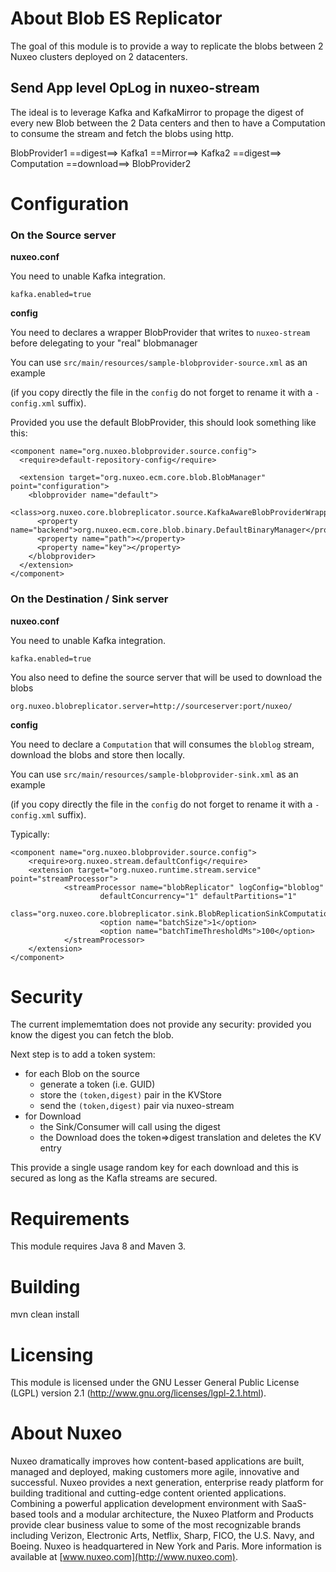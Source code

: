# About Blob ES Replicator

The goal of this module is to provide a way to replicate the blobs between 2 Nuxeo clusters deployed on 2 datacenters.

## Send App level OpLog in nuxeo-stream

The ideal is to leverage Kafka and KafkaMirror to propage the digest of every new Blob between the 2 Data centers and then to have a Computation to consume the stream and fetch the blobs using http.


   BlobProvider1 ==digest==> Kafka1 ==Mirror==> Kafka2 ==digest==> Computation ==download==> BlobProvider2 
 
# Configuration

### On the Source server

**nuxeo.conf**

You need to unable Kafka integration.

    kafka.enabled=true

**config**

You need to declares a wrapper BlobProvider that writes to `nuxeo-stream` before delegating to your "real" blobmanager

You can use `src/main/resources/sample-blobprovider-source.xml` as an example

(if you copy directly the file in the `config` do not forget to rename it with a  `-config.xml` suffix).

Provided you use the default BlobProvider, this should look something like this:

    <component name="org.nuxeo.blobprovider.source.config">
      <require>default-repository-config</require>

      <extension target="org.nuxeo.ecm.core.blob.BlobManager" point="configuration">
        <blobprovider name="default">
          <class>org.nuxeo.core.blobreplicator.source.KafkaAwareBlobProviderWrapper</class>
          <property name="backend">org.nuxeo.ecm.core.blob.binary.DefaultBinaryManager</property>
          <property name="path"></property>
          <property name="key"></property>
        </blobprovider>
      </extension>
    </component>


### On the Destination / Sink server


**nuxeo.conf**

You need to unable Kafka integration.

    kafka.enabled=true

You also need to define the source server that will be used to download the blobs

    org.nuxeo.blobreplicator.server=http://sourceserver:port/nuxeo/

**config**

You need to declare a `Computation` that will consumes the `bloblog` stream, download the blobs and store then locally.

You can use `src/main/resources/sample-blobprovider-sink.xml` as an example

(if you copy directly the file in the `config` do not forget to rename it with a  `-config.xml` suffix).

Typically:

    <component name="org.nuxeo.blobprovider.source.config">     
        <require>org.nuxeo.stream.defaultConfig</require>      
        <extension target="org.nuxeo.runtime.stream.service" point="streamProcessor">
                <streamProcessor name="blobReplicator" logConfig="bloblog"
                        defaultConcurrency="1" defaultPartitions="1"
                        class="org.nuxeo.core.blobreplicator.sink.BlobReplicationSinkComputation">
                        <option name="batchSize">1</option>
                        <option name="batchTimeThresholdMs">100</option>
                </streamProcessor>
        </extension>
    </component>

# Security

The current implememtation does not provide any security: provided you know the digest you can fetch the blob.

Next step is to add a token system:

 - for each Blob on the source
 	- generate a token (i.e. GUID)
 	- store the `(token,digest)` pair in the KVStore
 	- send the `(token,digest)` pair  via nuxeo-stream
 - for Download
 	- the Sink/Consumer will call using the digest
 	- the Download does the token=>digest translation and deletes the KV entry 	

This provide a single usage random key for each download and this is secured as long as the Kafla streams are secured.

# Requirements

This module requires Java 8 and Maven 3.

# Building
 
   mvn clean install

# Licensing
 
This module is licensed under the GNU Lesser General Public License (LGPL) version 2.1 (http://www.gnu.org/licenses/lgpl-2.1.html).
 
# About Nuxeo
 
Nuxeo dramatically improves how content-based applications are built, managed and deployed, making customers more agile, innovative and successful. Nuxeo provides a next generation, enterprise ready platform for building traditional and cutting-edge content oriented applications. Combining a powerful application development environment with
SaaS-based tools and a modular architecture, the Nuxeo Platform and Products provide clear business value to some of the most recognizable brands including Verizon, Electronic Arts, Netflix, Sharp, FICO, the U.S. Navy, and Boeing. Nuxeo is headquartered in New York and Paris.
More information is available at [www.nuxeo.com](http://www.nuxeo.com).